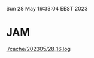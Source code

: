 Sun 28 May 16:33:04 EEST 2023
# JAM
<a href='./cache/202305/28_16.log'>./cache/202305/28_16.log</a>
